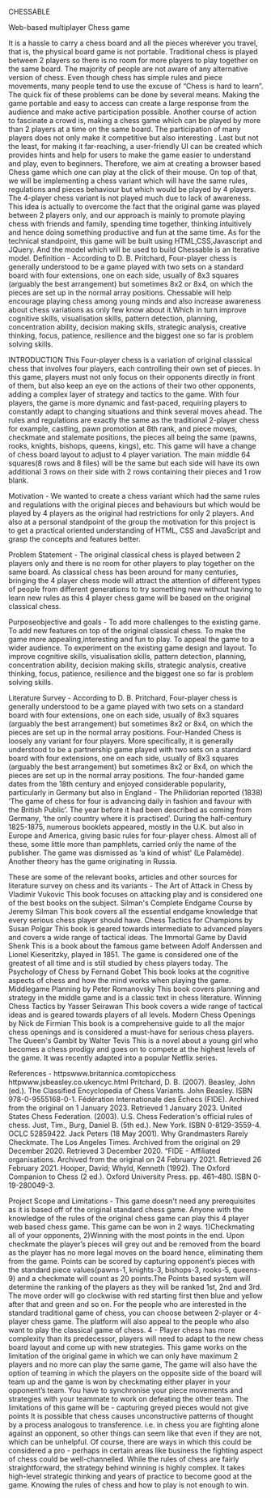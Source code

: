 CHESSABLE

Web-based multiplayer Chess game


It is a hassle to carry a chess board and all the pieces wherever you travel, that is, the physical board game is not portable. Traditional chess is played between 2 players so there is no room for more players to play together on the same board. The majority of people are not aware of any alternative version of chess. Even though chess has simple rules and piece movements, many people tend to use the excuse of “Chess is hard to learn”.
The quick fix of these problems can be done by several means. Making the game portable and easy to access can create a large response from the audience and make active participation possible. Another course of action to fascinate a crowd is, making a chess game which can be played by more than 2 players at a time on the same board. The participation of many players does not only make it competitive but also interesting . Last but not the least, for making it far-reaching, a user-friendly UI can be created which provides hints and help for users to make the game easier to understand and play, even to beginners.
Therefore, we aim at creating a browser based Chess game which one can play at the click of their mouse. On top of that, we will be implementing a chess variant which will have the same rules, regulations and pieces behaviour but which would be played by 4 players. The 4-player chess variant is not played much due to lack of awareness. This idea is actually to overcome the fact that the original game was played between 2 players only, and our approach is mainly to promote playing chess with friends and family, spending time together, thinking intuitively and hence doing something productive and fun at the same time. As for the technical standpoint, this game will be built using HTML,CSS,Javascript and JQuery. And the model which will be used to build Chessable is an Iterative model.
Definition - According to D. B. Pritchard, Four-player chess is generally understood to be a game played with two sets on a standard board with four extensions, one on each side, usually of 8x3 squares (arguably the best arrangement) but sometimes 8x2 or 8x4, on which the pieces are set up in the normal array positions. 
Chessable will help encourage playing chess among young minds and also increase awareness about chess variations as only few know about it.Which in turn improve cognitive skills, visualisation skills, pattern detection, planning, concentration ability, decision making skills, strategic analysis, creative thinking, focus, patience, resilience and the biggest one so far is problem solving skills.

INTRODUCTION
This Four-player chess is a variation of original classical chess that involves four players, each controlling their own set of pieces. In this game, players must not only focus on their opponents directly in front of them, but also keep an eye on the actions of their two other opponents, adding a complex layer of strategy and tactics to the game. With four players, the game is more dynamic and fast-paced, requiring players to constantly adapt to changing situations and think several moves ahead. 
The rules and regulations are exactly the same as the traditional 2-player chess for example, castling, pawn promotion at 8th rank, and piece moves, checkmate and stalemate positions, the pieces all being the same (pawns, rooks, knights, bishops, queens, kings), etc. 
This game will have a change of chess board layout to adjust to 4 player variation. The main middle 64 squares(8 rows and 8 files) will be the same but each side will have its own additional 3 rows on their side with 2 rows containing their pieces and 1 row blank.

Motivation - 
We wanted to create a chess variant which had the same rules and regulations with the original pieces and behaviours but which would be played by 4 players as the original had restrictions for only 2 players. And also at a personal standpoint of the group the motivation for this project is to get a practical oriented understanding of HTML, CSS and JavaScript and grasp the concepts and features better.

Problem Statement - 
The original classical chess is played between 2 players only and there is no room for other players to play together on the same board. As classical chess has been around for many centuries, bringing the 4 player chess mode will attract the attention of different types of people from different generations to try something new without having to learn new rules as this 4 player chess game will be based on the original classical chess.

Purposeobjective and goals -
To add more challenges to the existing game.
To add new features on top of the original classical chess.
To make the game more appealing,interesting and fun to play.
To appeal the game to a wider audience.
To experiment on the existing game design and layout.
To improve cognitive skills, visualisation skills, pattern detection, planning, concentration ability, decision making skills, strategic analysis, creative thinking, focus, patience, resilience and the biggest one so far is problem solving skills.
  
Literature Survey - 
According to D. B. Pritchard, Four-player chess is generally understood to be a game played with two sets on a standard board with four extensions, one on each side, usually of 8x3 squares (arguably the best arrangement) but sometimes 8x2 or 8x4, on which the pieces are set up in the normal array positions.
Four-Handed Chess is loosely any variant for four players. More specifically, it is generally understood to be a partnership game played with two sets on a standard board with four extensions, one on each side, usually of 8x3 squares (arguably the best arrangement) but sometimes 8x2 or 8x4, on which the pieces are set up in the normal array positions. The four-handed game dates from the 18th century and enjoyed considerable popularity, particularly in Germany but also in England - The Philidorian reported (1838) ‘The game of chess for four is advancing daily in fashion and favour with the British Public’. The year before it had been described as coming from Germany, ‘the only country where it is practised’. During the half-century 1825-1875, numerous booklets appeared, mostly in the U.K. but also in Europe and America, giving basic rules for four-player chess. Almost all of these, some little more than pamphlets, carried only the name of the publisher. The game was dismissed as ‘a kind of whist’ (Le Palamède). Another theory has the game originating in Russia.

These are some of the relevant books, articles and other sources for literature survey on chess and its variants -
The Art of Attack in Chess by Vladimir Vukovic This book focuses on attacking play and is considered one of the best books on the subject.
Silman's Complete Endgame Course by Jeremy Silman This book covers all the essential endgame knowledge that every serious chess player should have.
Chess Tactics for Champions by Susan Polgar This book is geared towards intermediate to advanced players and covers a wide range of tactical ideas.
The Immortal Game by David Shenk This is a book about the famous game between Adolf Anderssen and Lionel Kieseritzky, played in 1851. The game is considered one of the greatest of all time and is still studied by chess players today.
The Psychology of Chess by Fernand Gobet This book looks at the cognitive aspects of chess and how the mind works when playing the game.
Middlegame Planning by Peter Romanovsky This book covers planning and strategy in the middle game and is a classic text in chess literature.
Winning Chess Tactics by Yasser Seirawan This book covers a wide range of tactical ideas and is geared towards players of all levels.
Modern Chess Openings by Nick de Firmian This book is a comprehensive guide to all the major chess openings and is considered a must-have for serious chess players.
The Queen's Gambit by Walter Tevis This is a novel about a young girl who becomes a chess prodigy and goes on to compete at the highest levels of the game. It was recently adapted into a popular Netflix series.

References - 
httpswww.britannica.comtopicchess
httpwww.jsbeasley.co.ukencyc.html
 Pritchard, D. B. (2007). Beasley, John (ed.). The Classified Encyclopedia of Chess Variants. John Beasley. ISBN 978-0-9555168-0-1.
Fédération Internationale des Échecs (FIDE). Archived from the original on 1 January 2023. Retrieved 1 January 2023.
United States Chess Federation. (2003). U.S. Chess Federation's official rules of chess. Just, Tim., Burg, Daniel B. (5th ed.). New York. ISBN 0-8129-3559-4. OCLC 52859422.
Jack Peters (18 May 2001). Why Grandmasters Rarely Checkmate. The Los Angeles Times. Archived from the original on 29 December 2020. Retrieved 3 December 2020.
“FIDE - Affiliated organisations. Archived from the original on 24 February 2021. Retrieved 26 February 2021.
Hooper, David; Whyld, Kenneth (1992). The Oxford Companion to Chess (2 ed.). Oxford University Press. pp. 461–480. ISBN 0-19-280049-3.

Project Scope and Limitations -
This game doesn't need any prerequisites as it is based off of the original standard chess game. Anyone with the knowledge of the rules of the original chess game can play this 4 player web based chess game.
This game can be won in 2 ways.                                                       1)Checkmating all of your opponents, 2)Winning with the most points in the end.
Upon checkmate the player’s pieces will grey out and be removed from the board as the player has no more legal moves on the board hence, eliminating them from the game.
Points can be scored by capturing opponent’s pieces with the standard piece values(pawns-1, knights-3, bishops-3, rooks-5, queens-9) and a checkmate will count as 20 points.The Points based system will determine the ranking of the players as they will be ranked 1st, 2nd and 3rd.
The move order will go clockwise with red starting first then blue and yellow after that and green and so on.
For the people who are interested in the standard traditional game of chess, you can choose between 2-player or 4-player chess game. The platform will  also appeal to the people who also want to play the classical game of chess.
4 - Player chess has more complexity than its predecessor, players will need to adapt to the new chess board layout and come up with new strategies.
This game works on the limitation of the original game in which we can only have maximum 2 players and no more can play the same game, The game will also have the option of teaming in which the players on the opposite side of the board will team up and the game is won by checkmating either player in your opponent’s team. You have to synchronise your piece movements and strategies with your teammate to work on defeating the other team.
The limitations of this game will be - capturing greyed pieces would not give points 
It is possible that chess causes unconstructive patterns of thought by a process analogous to transference. i.e. in chess you are fighting alone against an opponent, so other things can seem like that even if they are not, which can be unhelpful. Of course, there are ways in which this could be considered a pro - perhaps in certain areas like business the fighting aspect of chess could be well-channelled.
While the rules of chess are fairly straightforward, the strategy behind winning is highly complex. It takes high-level strategic thinking and years of practice to become good at the game. Knowing the rules of chess and how to play is not enough to win.
